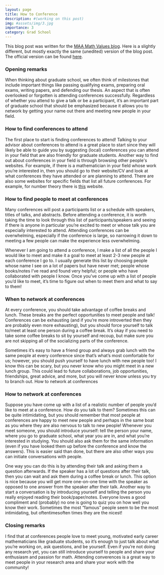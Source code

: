 ```yaml
---
layout: page
title: How to Conference
description: #(working on this post)
img: #assets/img/3.jpg
importance: 3
category: Grad School
---
```


This blog post was written for the [MAA Math Values blog](https://maa.org/math-values/). Here is a slightly different, but mostly exactly the same (unedited) version of the blog post. The official version can be found [here](https://maa.org/math-values/how-to-conference/). 

### Opening remarks 

When thinking about graduate school, we often think of milestones that include important things like passing qualifying exams, preparing oral exams, writing papers, and defending our thesis. An aspect that is often overlooked or forgotten is attending conferences successfully. Regardless of whether you attend to give a talk or be a participant, it’s an important part of graduate school that should be emphasized because it allows you to network by getting your name out there and meeting new people in your field. 

### How to find conferences to attend

The first place to start is finding conferences to attend! Talking to your advisor about conferences to attend is a great place to start since they will likely be able to guide you by suggesting (local) conferences you can attend in your field that are also friendly for graduate students. Another way to find out about conferences in your field is through browsing other people's websites. For example, if there is a mathematician in your field whose work you’re interested in, then you should go to their website/CV and look at what conferences they have attended or are planning to attend. There are also some websites for specific fields that list all future conferences. For example, for number theory there is [this](http://www.numbertheory.org/ntw/N3.html) website. 

### How to find people to meet at conferences

Many conferences will post a participants list or a schedule with speakers, titles of talks, and abstracts. Before attending a conference, it is worth taking the time to look through this list of participants/speakers and seeing if there is anyone in particular you’re excited to meet or whose talk you are especially interested to attend. Attending conferences can be overwhelming, especially if the conference is large, so narrowing it down to meeting a few people can make the experience less overwhelming. 

Whenever I am going to attend a conference, I make a list of all the people I would like to meet and make it a goal to meet at least 2-3 new people at each conference I go to. I usually generate this list by choosing people whose name I see on a lot of papers but have never met; people whose books/notes I’ve read and found very helpful; or people who have collaborated with people I know. Once you’ve come up with a list of people you’d like to meet, it’s time to figure out when to meet them and what to say to them! 

### When to network at conferences

At every conference, you should take advantage of coffee breaks and lunch. These breaks are the perfect opportunities to meet people and talk! Conferences can be exhausting (and if you’re more introverted then they are probably even more exhausting), but you should force yourself to talk to/meet at least one person during a coffee break. It’s okay if you need to take some coffee breaks to sit by yourself and recoup, but make sure you are not skipping all of the socializing parts of the conference. 

Sometimes it’s easy to have a friend group and always grab lunch with the same people at every conference since that’s what’s most comfortable for us; however, you should push yourself to have lunch with new people too! I know this can be scary, but you never know who you might meet in a new lunch group. This could lead to future collaborations, job opportunities, friendships, great advice, and more, but you will never know unless you try to branch out. 
How to network at conferences

### How to network at conferences

Suppose you have come up with a list of a realistic number of people you’d like to meet at a conference. How do you talk to them? Sometimes this can be quite intimidating, but you should remember that most people at conferences are happy to meet new people and perhaps in the same boat as you where they are also nervous to talk to new people! Whenever you meet someone, you should introduce yourself: tell the person your name, where you go to graduate school, what year you are in, and what you’re interested in studying. You should also ask them for the same information (even if you have looked them up before the conference and know the answers). This is easier said than done, but there are also other ways you can initiate conversations with people. 

One way you can do this is by attending their talk and asking them a question afterwards. If the speaker has a lot of questions after their talk, then you can wait and ask them during a coffee break or lunch. This option is nice because you will get more one-on-one time with the speaker as opposed to one answer from the speaker after their talk. 
Another way to start a conversation is by introducing yourself and telling the person you really enjoyed reading their book/paper/notes. Everyone loves a good compliment and (probably) no one is going to quiz you on how well you know their work. Sometimes the most “famous” people seem to be the most intimidating, but oftentimesoften times they are the nicest! 

### Closing remarks

I find that at conferences people love to meet young, motivated early career mathematicians like graduate students, so it’s enough to just talk about what you’re working on, ask questions, and be yourself. Even if you’re not doing any research yet, you can still introduce yourself to people and share your enthusiasm and passion for math. Attending converences is a great way to meet people in your research area and share your work with the community!
